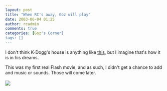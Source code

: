 ```yaml
---
layout: post
title: "When RC's away, Goz will play"
date: 2003-06-04 01:25
author: rcadmin
comments: true
categories: [Goz's Corner]
tags: []
---
```

<P>I don't think K-Dogg's house is anything like <A HREF='http://bitsmack.com/modules.php?op=modload&name=Comics&file=index&action=comic&id=292'>this</a>, but I imagine that's how it is in his dreams.
<br />
<P>This was my first real Flash movie, and as such, I didn't get a chance to add and music or sounds. Those will come later.<Br><br><!--more--><img src='http://dl.bitsmack.com/comics/20030604.gif' alt'' />
